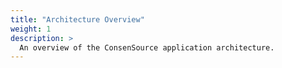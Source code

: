 ```yaml
---
title: "Architecture Overview"
weight: 1
description: >
  An overview of the ConsenSource application architecture.
---
```




